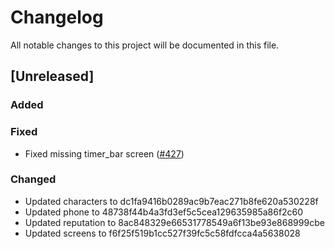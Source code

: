 # Changelog

All notable changes to this project will be documented in this file.

## [Unreleased]

### Added

### Fixed

- Fixed missing timer_bar screen ([#427](https://github.com/College-Kings/College-Kings/issues/427))

### Changed

- Updated characters to dc1fa9416b0289ac9b7eac271b8fe620a530228f
- Updated phone to 48738f44b4a3fd3ef5c5cea129635985a86f2c60
- Updated reputation to 8ac848329e66531778549a6f13be93e868999cbe
- Updated screens to f6f25f519b1cc527f39fc5c58fdfcca4a5638028